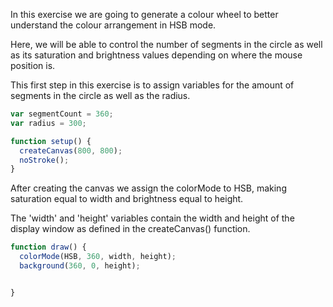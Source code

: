 In this exercise we are going to generate a colour wheel
to better understand the colour arrangement in HSB mode.

Here, we will be able to control the number of segments in the circle
as well as its saturation and brightness values depending on where the mouse
position is.

This first step in this exercise is to assign variables for the amount of \
segments in the circle as well as the radius.


```js
var segmentCount = 360;
var radius = 300;

function setup() {
  createCanvas(800, 800);
  noStroke();
}
```

After creating the canvas we assign the colorMode to HSB,
making saturation equal to width and brightness equal to height.

The 'width' and 'height' variables contain the width and height of the
display window as defined in the createCanvas() function.
```js
function draw() {
  colorMode(HSB, 360, width, height);
  background(360, 0, height);


}

```
